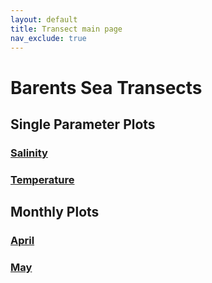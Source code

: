 ```yaml
---
layout: default
title: Transect main page
nav_exclude: true
---
```


# Barents Sea Transects

## Single Parameter Plots
### [Salinity](Salinity.md)
### [Temperature](Temperature.md)

## Monthly Plots
### [April](April.md)
### [May](May.md)